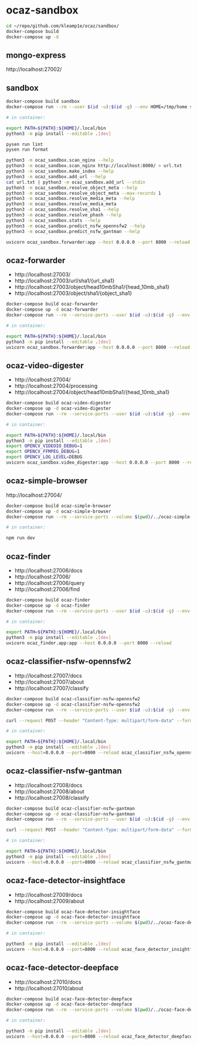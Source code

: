# ocaz-sandbox

```sh
cd ~/repo/github.com/kleamp1e/ocaz/sandbox/
docker-compose build
docker-compose up -d
```

## mongo-express

http://localhost:27002/

## sandbox

```sh
docker-compose build sandbox
docker-compose run --rm --user $(id -u):$(id -g) --env HOME=/tmp/home sandbox

# in container:

export PATH=${PATH}:${HOME}/.local/bin
python3 -m pip install --editable .[dev]

pysen run lint
pysen run format

python3 -m ocaz_sandbox.scan_nginx --help
python3 -m ocaz_sandbox.scan_nginx http://localhost:8000/ > url.txt
python3 -m ocaz_sandbox.make_index --help
python3 -m ocaz_sandbox.add_url --help
cat url.txt | python3 -m ocaz_sandbox.add_url --stdin
python3 -m ocaz_sandbox.resolve_object_meta --help
python3 -m ocaz_sandbox.resolve_object_meta --max-records 1
python3 -m ocaz_sandbox.resolve_media_meta --help
python3 -m ocaz_sandbox.resolve_media_meta
python3 -m ocaz_sandbox.resolve_sha1 --help
python3 -m ocaz_sandbox.resolve_phash --help
python3 -m ocaz_sandbox.stats --help
python3 -m ocaz_sandbox.predict_nsfw_opennsfw2 --help
python3 -m ocaz_sandbox.predict_nsfw_gantman --help

uvicorn ocaz_sandbox.forwarder:app --host 0.0.0.0 --port 8000 --reload
```

## ocaz-forwarder

* http://localhost:27003/
* http://localhost:27003/url/sha1/{url_sha1}
* http://localhost:27003/object/head10mbSha1/{head_10mb_sha1}
* http://localhost:27003/object/sha1/{object_sha1}

```sh
docker-compose build ocaz-forwarder
docker-compose up -d ocaz-forwarder
docker-compose run --rm --service-ports --user $(id -u):$(id -g) --env HOME=/tmp/home --volume $(pwd)/../ocaz-sandbox:/mnt/workspace --workdir /mnt/workspace ocaz-forwarder bash

# in container:

export PATH=${PATH}:${HOME}/.local/bin
python3 -m pip install --editable .[dev]
uvicorn ocaz_sandbox.forwarder:app --host 0.0.0.0 --port 8000 --reload
```

## ocaz-video-digester

* http://localhost:27004/
* http://localhost:27004/processing
* http://localhost:27004/object/head10mbSha1/{head_10mb_sha1}

```sh
docker-compose build ocaz-video-digester
docker-compose up -d ocaz-video-digester
docker-compose run --rm --service-ports --user $(id -u):$(id -g) --env HOME=/tmp/home --volume $(pwd)/../ocaz-sandbox:/mnt/workspace --workdir /mnt/workspace ocaz-video-digester bash

# in container:

export PATH=${PATH}:${HOME}/.local/bin
python3 -m pip install --editable .[dev]
export OPENCV_VIDEOIO_DEBUG=1
export OPENCV_FFMPEG_DEBUG=1
export OPENCV_LOG_LEVEL=DEBUG
uvicorn ocaz_sandbox.video_digester:app --host 0.0.0.0 --port 8000 --reload
```

## ocaz-simple-browser

http://localhost:27004/

```sh
docker-compose build ocaz-simple-browser
docker-compose up -d ocaz-simple-browser
docker-compose run --rm --service-ports --volume $(pwd)/../ocaz-simple-browser:/mnt/workspace --workdir /mnt/workspace/app ocaz-simple-browser sh

# in container:

npm run dev
```

## ocaz-finder

* http://localhost:27006/docs
* http://localhost:27006/
* http://localhost:27006/query
* http://localhost:27006/find

```sh
docker-compose build ocaz-finder
docker-compose up -d ocaz-finder
docker-compose run --rm --service-ports --user $(id -u):$(id -g) --env HOME=/tmp/home --volume $(pwd)/../ocaz-finder:/mnt/workspace --workdir /mnt/workspace ocaz-finder bash

# in container:

export PATH=${PATH}:${HOME}/.local/bin
python3 -m pip install --editable .[dev]
uvicorn ocaz_finder.app:app --host 0.0.0.0 --port 8000 --reload
```

## ocaz-classifier-nsfw-opennsfw2

* http://localhost:27007/docs
* http://localhost:27007/about
* http://localhost:27007/classify

```sh
docker-compose build ocaz-classifier-nsfw-opennsfw2
docker-compose up -d ocaz-classifier-nsfw-opennsfw2
docker-compose run --rm --service-ports --user $(id -u):$(id -g) --env HOME=/tmp/home --volume $(pwd)/../ocaz-classifier-nsfw-opennsfw2:/mnt/workspace --workdir /mnt/workspace ocaz-classifier-nsfw-opennsfw2 bash

curl --request POST --header "Content-Type: multipart/form-data" --form "file=@test.jpg;type=image/jpeg" http://localhost:27007/classify

# in container:

export PATH=${PATH}:${HOME}/.local/bin
python3 -m pip install --editable .[dev]
uvicorn --host=0.0.0.0 --port=8000 --reload ocaz_classifier_nsfw_opennsfw2.app:app
```

## ocaz-classifier-nsfw-gantman

* http://localhost:27008/docs
* http://localhost:27008/about
* http://localhost:27008/classify

```sh
docker-compose build ocaz-classifier-nsfw-gantman
docker-compose up -d ocaz-classifier-nsfw-gantman
docker-compose run --rm --service-ports --user $(id -u):$(id -g) --env HOME=/tmp/home --volume $(pwd)/../ocaz-classifier-nsfw-gantman:/mnt/workspace --workdir /mnt/workspace ocaz-classifier-nsfw-gantman bash

curl --request POST --header "Content-Type: multipart/form-data" --form "file=@test.jpg;type=image/jpeg" http://localhost:27008/classify

# in container:

export PATH=${PATH}:${HOME}/.local/bin
python3 -m pip install --editable .[dev]
uvicorn --host=0.0.0.0 --port=8000 --reload ocaz_classifier_nsfw_gantman.app:app
```

## ocaz-face-detector-insightface

* http://localhost:27009/docs
* http://localhost:27009/about

```sh
docker-compose build ocaz-face-detector-insightface
docker-compose up -d ocaz-face-detector-insightface
docker-compose run --rm --service-ports --volume $(pwd)/../ocaz-face-detector-insightface:/mnt/workspace --workdir /mnt/workspace ocaz-face-detector-insightface bash

# in container:

python3 -m pip install --editable .[dev]
uvicorn --host=0.0.0.0 --port=8000 --reload ocaz_face_detector_insightface.app:app
```

## ocaz-face-detector-deepface

* http://localhost:27010/docs
* http://localhost:27010/about

```sh
docker-compose build ocaz-face-detector-deepface
docker-compose up -d ocaz-face-detector-deepface
docker-compose run --rm --service-ports --volume $(pwd)/../ocaz-face-detector-deepface:/mnt/workspace --workdir /mnt/workspace ocaz-face-detector-deepface bash

# in container:

python3 -m pip install --editable .[dev]
uvicorn --host=0.0.0.0 --port=8000 --reload ocaz_face_detector_deepface.app:app
```
